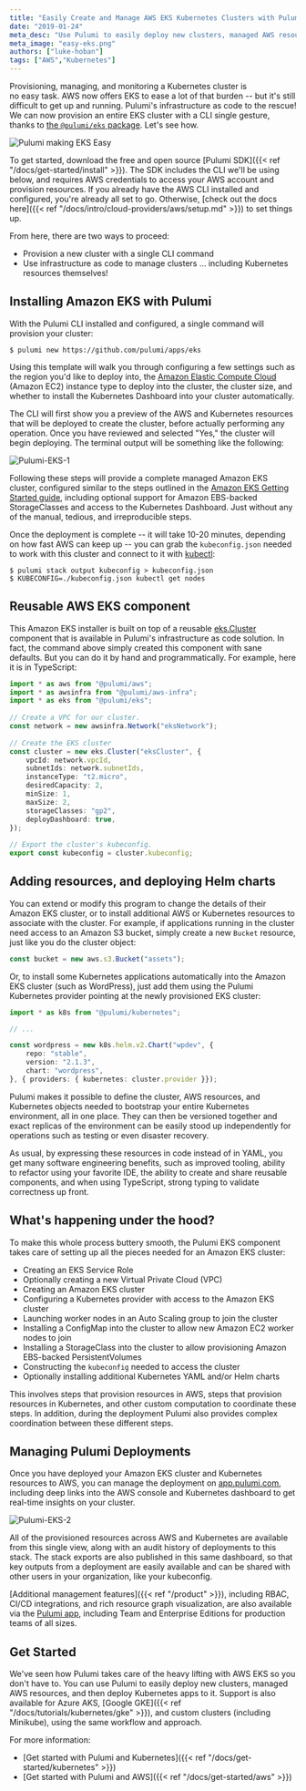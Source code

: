 ```yaml
---
title: "Easily Create and Manage AWS EKS Kubernetes Clusters with Pulumi"
date: "2019-01-24"
meta_desc: "Use Pulumi to easily deploy new clusters, managed AWS resources, and then deploy Kubernetes apps to it. See how to provision an entire EKS cluster with a CLI single gesture."
meta_image: "easy-eks.png"
authors: ["luke-hoban"]
tags: ["AWS","Kubernetes"]
---
```



Provisioning, managing, and monitoring a Kubernetes cluster is
no easy task. AWS now offers EKS to ease a lot of that burden -- but
it's still difficult to get up and running. Pulumi's infrastructure as
code to the rescue! We can now provision an entire EKS cluster with a
CLI single gesture, thanks to [the `@pulumi/eks`
package](https://github.com/pulumi/pulumi-eks). Let's see how.
<!--more-->

![Pulumi making EKS Easy](./easy-eks.png)

To get started, download the free and open source
[Pulumi SDK]({{< ref "/docs/get-started/install" >}}). The SDK includes
the CLI we'll be using below, and requires AWS credentials to access
your AWS account and provision resources. If you already have the AWS
CLI installed and configured, you're already all set to go. Otherwise,
[check out the docs here]({{< ref "/docs/intro/cloud-providers/aws/setup.md" >}})
to set things up.

From here, there are two ways to proceed:

- Provision a new cluster with a single CLI command
- Use infrastructure as code to manage clusters ... including Kubernetes resources themselves!

## Installing Amazon EKS with Pulumi

With the Pulumi CLI installed and configured, a single command will
provision your cluster:

    $ pulumi new https://github.com/pulumi/apps/eks

Using this template will walk you through configuring a few settings
such as the region you'd like to deploy into, the
[Amazon Elastic Compute Cloud](http://aws.amazon.com/ec2) (Amazon EC2)
instance type to deploy into the cluster, the cluster size, and whether to
install the Kubernetes Dashboard into your cluster automatically.

The CLI will first show you a preview of the AWS and Kubernetes
resources that will be deployed to create the cluster, before actually
performing any operation. Once you have reviewed and selected "Yes," the
cluster will begin deploying. The terminal output will be something like
the following:

![Pulumi-EKS-1](./eks-1.jpg)

Following these steps will provide a complete managed Amazon EKS
cluster, configured similar to the steps outlined in the
[Amazon EKS Getting Started guide](https://docs.aws.amazon.com/eks/latest/userguide/getting-started.html),
including optional support for Amazon EBS-backed StorageClasses and
access to the Kubernetes Dashboard. Just without any of the manual,
tedious, and irreproducible steps.

Once the deployment is complete -- it will take 10-20 minutes,
depending on how fast AWS can keep up -- you can grab the
`kubeconfig.json` needed to work with this cluster and connect to it
with [kubectl](https://kubernetes.io/docs/tasks/tools/install-kubectl/):

    $ pulumi stack output kubeconfig > kubeconfig.json
    $ KUBECONFIG=./kubeconfig.json kubectl get nodes

## Reusable AWS EKS component

This Amazon EKS installer is built on top of a reusable
[eks.Cluster](https://github.com/pulumi/pulumi-eks) component that is
available in Pulumi's infrastructure as code solution. In fact, the
command above simply created this component with sane defaults. But you
can do it by hand and programmatically. For example, here it is in
TypeScript:

```typescript
import * as aws from "@pulumi/aws";
import * as awsinfra from "@pulumi/aws-infra";
import * as eks from "@pulumi/eks";
 
// Create a VPC for our cluster.
const network = new awsinfra.Network("eksNetwork");
 
// Create the EKS cluster
const cluster = new eks.Cluster("eksCluster", {
    vpcId: network.vpcId,
    subnetIds: network.subnetIds,
    instanceType: "t2.micro",
    desiredCapacity: 2,
    minSize: 1,
    maxSize: 2,
    storageClasses: "gp2",
    deployDashboard: true,
});
 
// Export the cluster's kubeconfig.
export const kubeconfig = cluster.kubeconfig;
```

## Adding resources, and deploying Helm charts

You can extend or modify this program to change the details of their
Amazon EKS cluster, or to install additional AWS or Kubernetes resources
to associate with the cluster. For example, if applications running in
the cluster need access to an Amazon S3 bucket, simply create a new
`Bucket` resource, just like you do the cluster object:

```typescript
const bucket = new aws.s3.Bucket("assets");
```

Or, to install some Kubernetes applications automatically into the
Amazon EKS cluster (such as WordPress), just add them using the Pulumi
Kubernetes provider pointing at the newly provisioned EKS cluster:

```typescript
import * as k8s from "@pulumi/kubernetes";

// ...

const wordpress = new k8s.helm.v2.Chart("wpdev", {
    repo: "stable",
    version: "2.1.3",
    chart: "wordpress",
}, { providers: { kubernetes: cluster.provider }});
```

Pulumi makes it possible to define the cluster, AWS resources, and
Kubernetes objects needed to bootstrap your entire Kubernetes
environment, all in one place. They can then be versioned together and
exact replicas of the environment can be easily stood up independently
for operations such as testing or even disaster recovery.

As usual, by expressing these resources in code instead of in YAML, you
get many software engineering benefits, such as improved
tooling, ability to refactor using your favorite IDE, the ability to
create and share reusable components, and when using TypeScript, strong
typing to validate correctness up front.

## What's happening under the hood?

To make this whole process buttery smooth, the Pulumi EKS component
takes care of setting up all the pieces needed for an Amazon EKS
cluster:

- Creating an EKS Service Role
- Optionally creating a new Virtual Private Cloud (VPC)
- Creating an Amazon EKS cluster
- Configuring a Kubernetes provider with access to the Amazon EKS
  cluster
- Launching worker nodes in an Auto Scaling group to join the cluster
- Installing a ConfigMap into the cluster to allow new Amazon EC2
  worker nodes to join
- Installing a StorageClass into the cluster to allow provisioning
  Amazon EBS-backed PersistentVolumes
- Constructing the `kubeconfig` needed to access the cluster
- Optionally installing additional Kubernetes YAML and/or Helm charts

This involves steps that provision resources in AWS, steps that
provision resources in Kubernetes, and other custom computation to
coordinate these steps. In addition, during the deployment Pulumi also
provides complex coordination between these different steps.

## Managing Pulumi Deployments

Once you have deployed your Amazon EKS cluster and Kubernetes resources
to AWS, you can manage the deployment on
[app.pulumi.com](https://app.pulumi.com/), including deep links into the
AWS console and Kubernetes dashboard to get real-time insights on your
cluster.

![Pulumi-EKS-2](./eks-2.jpg)

All of the provisioned resources across AWS and Kubernetes are available
from this single view, along with an audit history of deployments to
this stack. The stack exports are also published in this same dashboard,
so that key outputs from a deployment are easily available and can be
shared with other users in your organization, like your kubeconfig.

[Additional management features]({{< ref "/product" >}}), including
RBAC, CI/CD integrations, and rich resource graph visualization, are
also available via the [Pulumi app](https://app.pulumi.com),
including Team and Enterprise Editions for production teams of all
sizes.

## Get Started

We've seen how Pulumi takes care of the heavy lifting with AWS EKS so
you don't have to. You can use Pulumi to easily deploy new clusters,
managed AWS resources, and then deploy Kubernetes apps to it. Support is
also available for Azure AKS, [Google GKE]({{< ref "/docs/tutorials/kubernetes/gke" >}}),
and custom clusters (including Minikube), using the same workflow and approach.

For more information:

- [Get started with Pulumi and Kubernetes]({{< ref "/docs/get-started/kubernetes" >}})
- [Get started with Pulumi and AWS]({{< ref "/docs/get-started/aws" >}})
